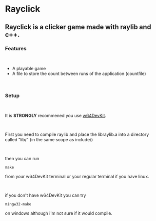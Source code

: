 # Rayclick
## Rayclick is a clicker game made with raylib and c++.

### Features

<br>

<ul>
    <li>
        A playable game
    </li>
    <li>
        A file to store the count between runs of the application (countfile)
    </li>
</ul>

<br>

### Setup

<br>

It is **STRONGLY** recommened you use [w64DevKit](https://github.com/skeeto/w64devkit). 

<br>

First you need to compile raylib and place the libraylib.a into a directory called "lib/" (in the same scope as include/)

<br>

then you can run

    make

from your w64DevKit terminal or your regular terminal if you have linux.

<br>

if you don't have w64DevKit you can try
    
    mingw32-make

on windows although i'm not sure if it would compile.